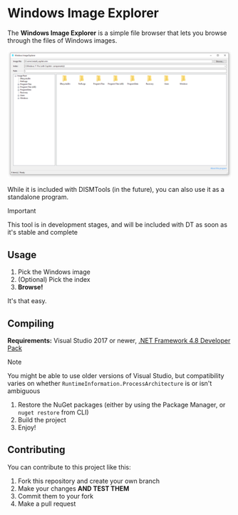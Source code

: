 # Windows Image Explorer
The **Windows Image Explorer** is a simple file browser that lets you browse through the files of Windows images.

![Product](./res/product.png)

While it is included with DISMTools (in the future), you can also use it as a standalone program.

> [!IMPORTANT]
> This tool is in development stages, and will be included with DT as soon as it's stable and complete

## Usage

1. Pick the Windows image
2. (Optional) Pick the index
3. **Browse!**

It's that easy.

## Compiling

**Requirements:** Visual Studio 2017 or newer, [.NET Framework 4.8 Developer Pack](https://dotnet.microsoft.com/en-us/download/dotnet-framework/thank-you/net48-developer-pack-offline-installer)

> [!NOTE]
> You might be able to use older versions of Visual Studio, but compatibility varies on whether `RuntimeInformation.ProcessArchitecture` is or isn't ambiguous

1. Restore the NuGet packages (either by using the Package Manager, or `nuget restore` from CLI)
2. Build the project
3. Enjoy!

## Contributing

You can contribute to this project like this:

1. Fork this repository and create your own branch
2. Make your changes **AND TEST THEM**
3. Commit them to your fork
4. Make a pull request
